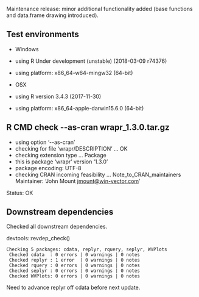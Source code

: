 
Maintenance release: minor additional functionality added
(base functions and data.frame drawing introduced).

## Test environments

  * Windows
  * using R Under development (unstable) (2018-03-09 r74376)
  * using platform: x86_64-w64-mingw32 (64-bit)

  * OSX 
  * using R version 3.4.3 (2017-11-30)
  * using platform: x86_64-apple-darwin15.6.0 (64-bit)


## R CMD check --as-cran wrapr_1.3.0.tar.gz 

  * using option ‘--as-cran’
  * checking for file ‘wrapr/DESCRIPTION’ ... OK
  * checking extension type ... Package
  * this is package ‘wrapr’ version ‘1.3.0’
  * package encoding: UTF-8
  * checking CRAN incoming feasibility ... Note_to_CRAN_maintainers
    Maintainer: ‘John Mount <jmount@win-vector.com>’

Status: OK

## Downstream dependencies

Checked all downstream dependencies.

devtools::revdep_check()

    Checking 5 packages: cdata, replyr, rquery, seplyr, WVPlots
     Checked cdata  : 0 errors | 0 warnings | 0 notes
     Checked replyr : 1 error  | 0 warnings | 0 notes
     Checked rquery : 0 errors | 0 warnings | 0 notes
     Checked seplyr : 0 errors | 0 warnings | 0 notes
     Checked WVPlots: 0 errors | 0 warnings | 0 notes

Need to advance replyr off cdata before next update.
